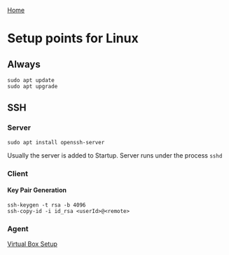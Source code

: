[Home](readMe.md)
# Setup points for Linux

## Always
```console
sudo apt update
sudo apt upgrade
```
## SSH 
### Server
```console 
sudo apt install openssh-server
```
Usually the server is added to Startup. Server runs under the process `sshd`
### Client
#### Key Pair Generation
```console
ssh-keygen -t rsa -b 4096
ssh-copy-id -i id_rsa <userId>@<remote>
```

### Agent
[Virtual Box Setup](virtualBox.md)





